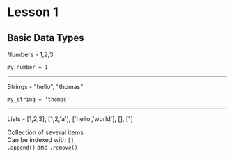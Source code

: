 # Lesson 1

## Basic Data Types


Numbers - 1,2,3

  `my_number = 1`

---

Strings - "hello", "thomas"

  `my_string = 'thomas'`

---

Lists - [1,2,3], [1,2,'a'], ['hello','world'], [], [1]

Collection of several items \
Can be indexed with `[]` \
 `.append()` and `.remove()` 
